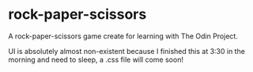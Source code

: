 # rock-paper-scissors

A rock-paper-scissors game create for learning with The Odin Project.

UI is absolutely almost non-existent because I finished this at 3:30 in the morning and need to sleep,
a .css file will come soon!